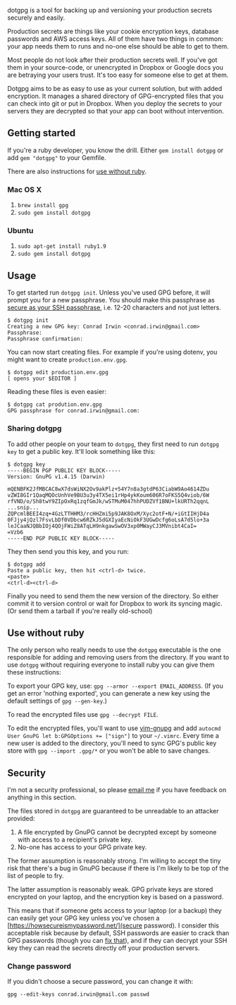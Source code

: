 dotgpg is a tool for backing up and versioning your production secrets securely and easily.

Production secrets are things like your cookie encryption keys, database passwords and AWS access keys. All of them have two things in common: your app needs them to runs and no-one else should be able to get to them.

Most people do not look after their production secrets well. If you've got them in your source-code, or unencrypted in Dropbox or Google docs you are betraying your users trust. It's too easy for someone else to get at them.

Dotgpg aims to be as easy to use as your current solution, but with added encryption. It manages a shared directory of GPG-encrypted files that you can check into git or put in Dropbox. When you deploy the secrets to your servers they are decrypted so that your app can boot without intervention.

Getting started
---------------

If you're a ruby developer, you know the drill. Either `gem install dotgpg` or add `gem "dotgpg"` to your Gemfile.

There are also instructions for [use without ruby](#use-without-ruby).

### Mac OS X

1. `brew install gpg`
2. `sudo gem install dotgpg`

### Ubuntu

1. `sudo apt-get install ruby1.9`
2. `sudo gem install dotgpg`

## Usage

To get started run `dotgpg init`. Unless you've used GPG before, it will prompt you for a new passphrase. You should make this passphrase as [secure as your SSH passphrase](#Security), i.e. 12-20 characters and not just letters.

```
$ dotgpg init
Creating a new GPG key: Conrad Irwin <conrad.irwin@gmail.com>
Passphrase:
Passphrase confirmation:
```

You can now start creating files. For example if you're using dotenv, you might want to create `production.env.gpg`.

```
$ dotgpg edit production.env.gpg
[ opens your $EDITOR ]
```

Reading these files is even easier:

```
$ dotgpg cat prodution.env.gpg
GPG passphrase for conrad.irwin@gmail.com:
```

### Sharing dotgpg

To add other people on your team to `dotgpg`, they first need to run `dotgpg key` to get a public key. It'll look something like this:

```
$ dotgpg key
-----BEGIN PGP PUBLIC KEY BLOCK-----
Version: GnuPG v1.4.15 (Darwin)

mQENBFK2JfMBCAC8wX7dsWiNX2Ov9akPlz+54Y7n8a3gtdP63CiabW9Ao4614ZDu
vZWI8GIr1QaqMQOcUnhVe9BU3u3y4TX5ei1rHp4ykKoum606R7oFKS5Q4viob/6W
rfVND/o/Sh8twY9ZIpOxRq1zqfGmJk/wSTMuM047hhPUDZVf1BNU+lkURTh2qqnL
...snip...
ZQPcmlBEEI4zq+4GzLTTHHM3/rcHHZmi5p9JAK8OxM/Xyc2otF+N/+iGtIIHjD4a
0FJjy4jQzl7FsvLbDf0VDbcw6RZkJ5dGXIyaEcNiOkF3UGwDcfg6oLsA7d5lo+3a
leJCaaNJQBbIOj4QOjFWiZ8ATqLH9nkgawSwOV3xp0MWayCJ3MVnibt4CaI=
=Vzb6
-----END PGP PUBLIC KEY BLOCK-----
```

They then send you this key, and you run:

```
$ dotgpg add
Paste a public key, then hit <ctrl-d> twice.
<paste>
<ctrl-d><ctrl-d>
```

Finally you need to send them the new version of the directory. So either commit it to version control or wait for Dropbox to work its syncing magic. (Or send them a tarball if you're really old-school)

## Use without ruby

The only person who really needs to use the `dotgpg` executable is the one responsible for adding and removing users from the directory. If you want to use `dotgpg` without requiring everyone to install ruby you can give them these instructions:

To export your GPG key, use: `gpg --armor --export EMAIL_ADDRESS`. (If you get an error 'nothing exported', you can generate a new key using the default settings of `gpg --gen-key`.)

To read the encrypted files use `gpg --decrypt FILE`.

To edit the encrypted files, you'll want to use [vim-gnupg](https://github.com/jamessan/vim-gnupgnumber) and add `autocmd User GnuPG let b:GPGOptions += ["sign"]` to your `~/.vimrc`. Every time a new user is added to the directory, you'll need to sync GPG's public key store with `gpg --import .gpg/*` or you won't be able to save changes.

## Security

I'm not a security professional, so please [email me](conrad.irwin@gmail.com) if you have feedback on anything in this section.

The files stored in `dotgpg` are guaranteed to be unreadable to an attacker provided:

1. A file encrypted by GnuPG cannot be decrypted except by someone with access to a recipient's private key.
2. No-one has access to your GPG private key.

The former assumption is reasonably strong. I'm willing to accept the tiny risk that there's a bug in GnuPG because if there is I'm likely to be top of the list of people to fry.

The latter assumption is reasonably weak. GPG private keys are stored encrypted on your laptop, and the encryption key is based on a password.

This means that if someone gets access to your laptop (or a backup) they can easily get your GPG key unless you've chosen a [https://howsecureismypassword.net/](secure password). I consider this acceptable risk because by default, SSH passwords are easier to crack than GPG passwords (though you can [fix that](http://martin.kleppmann.com/2013/05/24/improving-security-of-ssh-private-keys.html#conclusion_better_protection_for_your_ssh_private_keys)), and if they can decrypt your SSH key they can read the secrets directly off your production servers.

### Change password

If you didn't choose a secure password, you can change it with:

```
gpg --edit-keys conrad.irwin@gmail.com passwd
```
